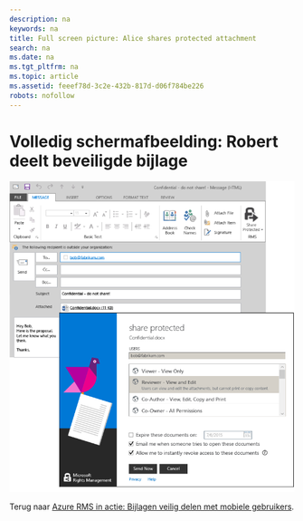 ```yaml
---
description: na
keywords: na
title: Full screen picture: Alice shares protected attachment
search: na
ms.date: na
ms.tgt_pltfrm: na
ms.topic: article
ms.assetid: feeef78d-3c2e-432b-817d-d06f784be226
robots: nofollow
---
```

# Volledig schermafbeelding: Robert deelt beveiligde bijlage
![](../Image/AzRMS_StoryboardEmaill1.PNG)

Terug naar [Azure RMS in actie: Bijlagen veilig delen met mobiele gebruikers](http://technet.microsoft.com/library/jj585026.aspx).

